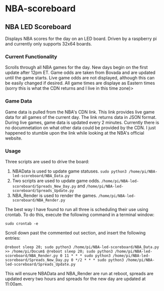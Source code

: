 # NBA-scoreboard

## NBA LED Scoreboard
Displays NBA scores for the day on an LED board. Driven by a raspberry pi and currently only supports 32x64 boards.

### Current Functionality
Scrolls through all NBA games for the day. New days begin on the first update after 12pm ET. Game odds are taken from Bovada and are updated until the game starts. Live game odds are not displayed, although this can be easily changed if desired. All game times are displaye as Eastern times (sorry this is what the CDN returns and I live in this time zone)>

### Game Data
Game data is pulled from the NBA's CDN link. This link provides live game data for all games of the current day. The link returns data in JSON format. During live games, game data is updated every 2 minutes. Currently there is no documnetation on what other data could be provided by the CDN. I just happened to stumble upon the link while looking at the NBA's official website.

### Usage
Three scripts are used to drive the board:
1. NBAData is used to update game statuses.
`sudo python3 /home/pi/NBA-led-scoreboard/NBA_Data.py`
2. Two scripts are used to update game odds.
`/home/pi/NBA-led-scoreboard/Spreads_New_Day.py`
and 
`/home/pi/NBA-led-scoreboard/Spreads_Update.py`
3. NBA_Render is used to render the games.
`/home/pi/NBA-led-scoreboard/NBA_Render.py`

The best way I have found to run all three is scheduling their use using crontab. To do this, execute the following command in a terminal window:

`sudo crontab -e`

Scroll down past the commented out section, and insert the following entries:

`@reboot sleep 20; sudo python3 /home/pi/NBA-led-scoreboard/NBA_Data.py >> /home/pi/Docum$
@reboot sleep 20; sudo python3 /home/pi/NBA-led-scoreboard/NBA_Render.py
0 11 * * * sudo python3 /home/pi/NBA-led-scoreboard/Spreads_New_Day.py
0 */2 * * * sudo python3 /home/pi/NBA-led-scoreboard/Spreads_Update.py`

This will ensure NBAData and NBA_Render are run at reboot, spreads are updated every two hours and spreads for the new day are updated at 11:00am.
